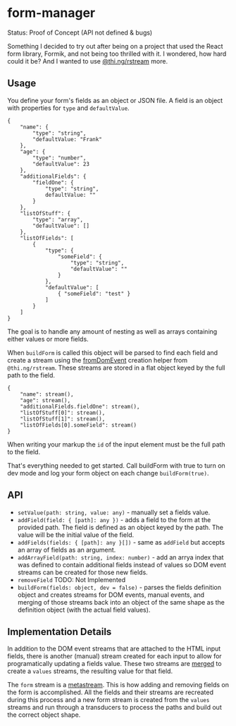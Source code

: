 # form-manager
Status: Proof of Concept (API not defined & bugs)

Something I decided to try out after being on a project that used the React form library, Formik, and not being too thrilled with it. I wondered, how hard could it be? And I wanted to use [@thi.ng/rstream](https://github.com/thi-ng/umbrella/tree/master/packages/rstream) more.

## Usage
You define your form's fields as an object or JSON file. A field is an object with properties for `type` and `defaultValue`.
```
{
    "name": {
        "type": "string",
        "defaultValue: "Frank"
    },
    "age": {
        "type": "number",
        "defaultValue": 23
    },
    "additionalFields": {
        "fieldOne": {
            "type": "string",
            defaultValue: ""
        }
    },
    "listOfStuff": {
        "type": "array",
        "defaultValue": []
    },
    "listOfFields": [
        {
            "type": {
                "someField": {
                    "type": "string",
                    "defaultValue": ""
                }
            },
            "defaultValue": [
                { "someField": "test" }
            ]
        }
    ]
}
```
The goal is to handle any amount of nesting as well as arrays containing either values or more fields.

When `buildForm` is called this object will be parsed to find each field and create a stream using the [fromDomEvent](https://github.com/thi-ng/umbrella/tree/master/packages/rstream#other-stream-creation-helpers) creation helper from `@thi.ng/rstream`. These streams are stored in a flat object keyed by the full path to the field.
```
{
    "name": stream(),
    "age": stream(),
    "additionalFields.fieldOne": stream(),
    "listOfStuff[0]": stream(),
    "listOfStuff[1]": stream(),
    "listOfFields[0].someField": stream()
}
```

When writing your markup the `id` of the input element must be the full path to the field.

That's everything needed to get started. Call buildForm with true to turn on dev mode and log your form object on each change `buildForm(true)`.

## API

- `setValue(path: string, value: any)` - manually set a fields value.
-  `addField(field: { [path]: any })` - adds a field to the form at the provided path. The field is defined as an object keyed by the path. The value will be the initial value of the field.
- `addFields(fields: { [path]: any }[])` - same as `addField` but accepts an array of fields as an argument.
- `addArrayField(path: string, index: number)` - add an arrya index that was defined to contain additional fields instead of values so DOM event streams can be created for those new fields. 
- `removeField` TODO: Not Implemented
- `buildForm(fields: object, dev = false)` - parses the fields definition object and creates streams for DOM events, manual events, and merging of those streams back into an object of the same shape as the definition object (with the actual field values).

## Implementation Details

In addition to the DOM event streams that are attached to the HTML input fields, there is another (manual) stream created for each input to allow for programatically updating a fields value. These two streams are [merged](https://github.com/thi-ng/umbrella/tree/master/packages/rstream#stream-merging) to create a `values` streams, the resulting value for that field. 

The `form` stream is a [metastream](https://github.com/thi-ng/umbrella/tree/master/packages/rstream#meta-streams). This is how adding and removing fields on the form is accomplished. All the fields and their streams are recreated during this process and a new form stream is created from the `values` streams and run through a transducers to process the paths and build out the correct object shape.
